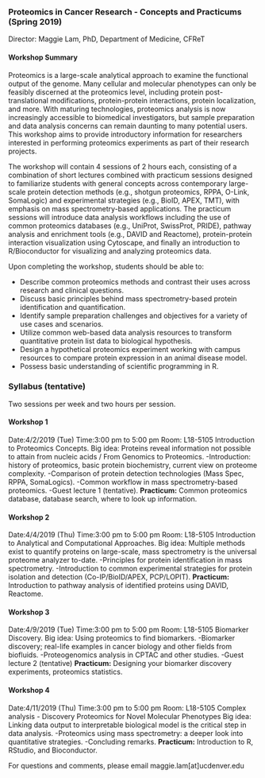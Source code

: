 ### Proteomics in Cancer Research - Concepts and Practicums (Spring 2019) 
Director: Maggie Lam, PhD, Department of Medicine, CFReT

#### Workshop Summary
Proteomics is a large-scale analytical approach to examine the functional output of the genome. Many cellular and molecular phenotypes can only be feasibly discerned at the proteomics level, including protein post-translational modifications, protein-protein interactions, protein localization, and more. With maturing technologies, proteomics analysis is now increasingly accessible to biomedical investigators, but sample preparation and data analysis concerns can remain daunting to many potential users. This workshop aims to provide introductory information for researchers interested in performing proteomics experiments as part of their research projects.

The workshop will contain 4 sessions of 2 hours each, consisting of a combination of short lectures combined with practicum sessions designed to familiarize students with general concepts across contemporary large-scale protein detection methods (e.g., shotgun proteomics, RPPA, O-Link, SomaLogic) and experimental strategies (e.g., BioID, APEX, TMT), with emphasis on mass spectrometry-based applications. The practicum sessions will introduce data analysis workflows including the use of common proteomics databases (e.g., UniProt, SwissProt, PRIDE), pathway analysis and enrichment tools (e.g., DAVID and Reactome), protein-protein interaction visualization using Cytoscape, and finally an introduction to R/Bioconductor for visualizing and analyzing proteomics data.

Upon completing the workshop, students should be able to:
-	Describe common proteomics methods and contrast their uses across research and clinical questions.
-	Discuss basic principles behind mass spectrometry-based protein identification and quantification.
-	Identify sample preparation challenges and objectives for a variety of use cases and scenarios.
-	Utilize common web-based data analysis resources to transform quantitative protein list data to biological hypothesis.
-	Design a hypothetical proteomics experiment working with campus resources to compare protein expression in an animal disease model.
-	Possess basic understanding of scientific programming in R.


###  Syllabus (tentative) 
Two sessions per week and two hours per session.

####  Workshop 1
Date:4/2/2019 (Tue)
Time:3:00 pm to 5:00 pm
Room: L18-5105
Introduction to Proteomics Concepts.
Big idea: Proteins reveal information not possible to attain from nucleic acids / From Genomics to Proteomics. 
-Introduction: history of proteomics, basic protein biochemistry, current view on proteome complexity. 
-Comparison of protein detection technologies (Mass Spec, RPPA, SomaLogics). 
-Common workflow in mass spectrometry-based proteomics. 
-Guest lecture 1 (tentative).
**Practicum:** Common proteomics database, database search, where to look up information.

####  Workshop 2
Date:4/4/2019 (Thu)
Time:3:00 pm to 5:00 pm
Room: L18-5105
Introduction to Analytical and Computational Approaches.
Big idea: Multiple methods exist to quantify proteins on large-scale, mass spectrometry is the universal proteome analyzer to-date. 
-Principles for protein identification in mass spectrometry. 
-Introduction to common experimental strategies for protein isolation and detection (Co-IP/BioID/APEX, PCP/LOPIT).
**Practicum:** Introduction to pathway analysis of identified proteins using DAVID, Reactome.

####  Workshop 3
Date:4/9/2019 (Tue)
Time:3:00 pm to 5:00 pm
Room: L18-5105
Biomarker Discovery. 
Big idea: Using proteomics to find biomarkers.
-Biomarker discovery; real-life examples in cancer biology and other fields from biofluids. 
-Proteogenomics analysis in CPTAC and other studies.
-Guest lecture 2 (tentative)
**Practicum:** Designing your biomarker discovery experiments, proteomics statistics.

####  Workshop 4
Date:4/11/2019 (Thu)
Time:3:00 pm to 5:00 pm
Room: L18-5105
Complex analysis - Discovery Proteomics for Novel Molecular Phenotypes
Big idea: Linking data output to interpretable biological model is the critical step in data analysis. 
-Proteomics using mass spectrometry: a deeper look into quantitative strategies. 
-Concluding remarks.
**Practicum:** Introduction to R, RStudio, and Bioconductor.


For questions and comments, please email maggie.lam[at]ucdenver.edu




